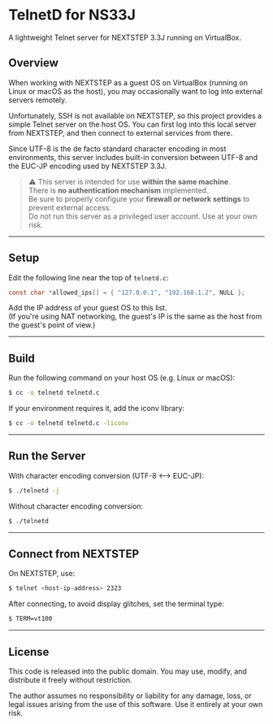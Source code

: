 # TelnetD for NS33J

A lightweight Telnet server for NEXTSTEP 3.3J running on VirtualBox.

## Overview

When working with NEXTSTEP as a guest OS on VirtualBox (running on Linux or macOS as the host), you may occasionally want to log into external servers remotely.

Unfortunately, SSH is not available on NEXTSTEP, so this project provides a simple Telnet server on the host OS. You can first log into this local server from NEXTSTEP, and then connect to external services from there.

Since UTF-8 is the de facto standard character encoding in most environments, this server includes built-in conversion between UTF-8 and the EUC-JP encoding used by NEXTSTEP 3.3J.

> ⚠️ This server is intended for use **within the same machine**.\
> There is **no authentication mechanism** implemented.\
> Be sure to properly configure your **firewall or network settings** to prevent external access.\
> Do not run this server as a privileged user account.
> Use at your own risk.

---

## Setup

Edit the following line near the top of `telnetd.c`:

```c
const char *allowed_ips[] = { "127.0.0.1", "192.168.1.2", NULL };
```

Add the IP address of your guest OS to this list.\
(If you're using NAT networking, the guest's IP is the same as the host from the guest's point of view.)

---

## Build

Run the following command on your host OS (e.g. Linux or macOS):

```sh
$ cc -o telnetd telnetd.c
```

If your environment requires it, add the iconv library:

```sh
$ cc -o telnetd telnetd.c -liconv
```

---

## Run the Server

With character encoding conversion (UTF-8 <--> EUC-JP):

```sh
$ ./telnetd -j
```

Without character encoding conversion:

```sh
$ ./telnetd
```

---

## Connect from NEXTSTEP

On NEXTSTEP, use:

```sh
$ telnet <host-ip-address> 2323
```

After connecting, to avoid display glitches, set the terminal type:

```sh
$ TERM=vt100
```

---

## License

This code is released into the public domain. You may use, modify, and distribute it freely without restriction.

The author assumes no responsibility or liability for any damage, loss, or legal issues arising from the use of this software. Use it entirely at your own risk.

